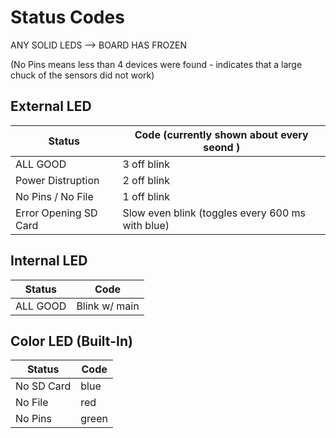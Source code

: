 # Status Codes
ANY SOLID LEDS --> BOARD HAS FROZEN

(No Pins means less than 4 devices were found - indicates that a large chuck of the sensors did not work)

## External LED
| Status                | Code (currently shown about every seond )         |
|--------               |------                                             |
|ALL GOOD               | 3 off blink                                       | 
|Power Distruption      | 2 off blink                                       |
|No Pins / No File      | 1 off blink                                       |
|Error Opening SD Card  | Slow even blink (toggles every 600 ms with blue)  |

## Internal LED
| Status    | Code             |
|--------   |------            |
|ALL GOOD   | Blink w/ main    |

## Color LED (Built-In)
| Status        | Code  |
|--------       |------ |
| No SD Card    | blue  |
| No File       | red   |
| No Pins       | green |


